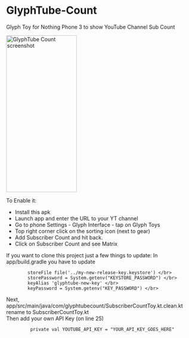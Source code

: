 # GlyphTube-Count
Glyph Toy for Nothing Phone 3 to show YouTube Channel Sub Count

<img width="189" height="420" alt="GlyphTube Count screenshot" src="https://github.com/user-attachments/assets/49b34024-cfce-4783-8a3d-6c3e5748167d" />

To Enable it:
* Install this apk
* Launch app and enter the URL to your YT channel
* Go to phone Settings - Glyph Interface - tap on Glyph Toys
* Top right corner click on the sorting icon (next to gear)
* Add Subscriber Count and hit back. 
* Click on Subscriber Count and see Matrix


If you want to clone this project just a few things to update:
In app/build.gradle you have to update

            storeFile file('../my-new-release-key.keystore') </br>
            storePassword = System.getenv("KEYSTORE_PASSWORD") </br>
            keyAlias 'glyphtube-new-key' </br>
            keyPassword = System.getenv("KEY_PASSWORD") </br>

Next, app/src/main/java/com/glyphtubecount/SubscriberCountToy.kt.clean.kt rename to SubscriberCountToy.kt </br>
Then add your own API Key (on line 25) </br>

             private val YOUTUBE_API_KEY = "YOUR_API_KEY_GOES_HERE"
